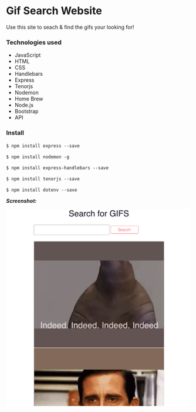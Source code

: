 # Gif Search Website
Use this site to seach & find the gifs your looking for!

### Technologies used
- JavaScript
- HTML
- CSS
- Handlebars
- Express
- Tenorjs
- Nodemon
- Home Brew
- Node.js
- Bootstrap
- API

### Install
```
$ npm install express --save
```
```
$ npm install nodemon -g
```
```
$ npm install express-handlebars --save
```
```
$ npm install tenorjs --save
```
```
$ npm install dotenv --save
```

***Screenshot:***

<img alt="Git Search Website" src="https://github.com/lwrgithub/gif-search-site/blob/master/public/img/gif-site-screenshot.png" />

